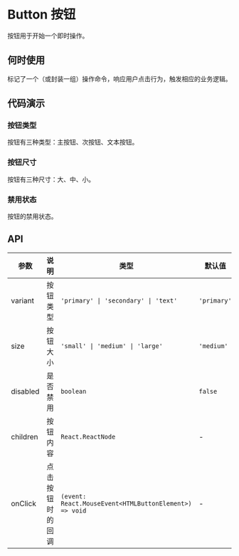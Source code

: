 # Button 按钮

按钮用于开始一个即时操作。

## 何时使用

标记了一个（或封装一组）操作命令，响应用户点击行为，触发相应的业务逻辑。

## 代码演示

### 按钮类型

按钮有三种类型：主按钮、次按钮、文本按钮。

<code src="./demo/type.tsx"></code>

### 按钮尺寸

按钮有三种尺寸：大、中、小。

<code src="./demo/size.tsx"></code>

### 禁用状态

按钮的禁用状态。

<code src="./demo/disabled.tsx"></code>

## API

| 参数 | 说明 | 类型 | 默认值 |
| --- | --- | --- | --- |
| variant | 按钮类型 | `'primary' \| 'secondary' \| 'text'` | `'primary'` |
| size | 按钮大小 | `'small' \| 'medium' \| 'large'` | `'medium'` |
| disabled | 是否禁用 | `boolean` | `false` |
| children | 按钮内容 | `React.ReactNode` | - |
| onClick | 点击按钮时的回调 | `(event: React.MouseEvent<HTMLButtonElement>) => void` | - |